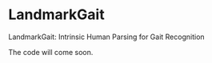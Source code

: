 # LandmarkGait
LandmarkGait: Intrinsic Human Parsing for Gait Recognition

The code will come soon.
